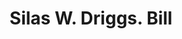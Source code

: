 ---
doi: 10.7916/D8475NZ0
date_other: '1890'
date_other_textual: 1890-1899
form: printed ephemera
genre:
- Invoices
name:
- Silas W. Driggs
object_in_context_url: https://biggert.cul.columbia.edu/items/view/ave_biggert_01120
subject_hierarchical_geographic:
- New York, New York, United States
subject_name:
- Silas W. Driggs
title: Silas W. Driggs. Bill
sort_title: Silas W. Driggs. Bill
call_number: ave_biggert_01120
coordinates:
- 40.71277777777778,-74.00583333333333
pid: ave_biggert_01120
identifiers: ave_biggert_01120
thumbnail: false
permalink: /biggert/ave_biggert_01120/
layout: iiif-image-page
---